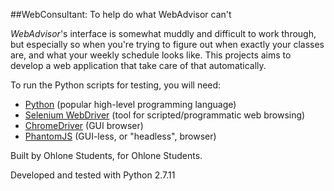 ##WebConsultant: To help do what WebAdvisor can't

*WebAdvisor*'s interface is somewhat muddly and difficult to work through, but especially so when you're trying to figure out when exactly your classes are, and what your weekly schedule looks like. This projects aims to develop a web application that take care of that automatically.

To run the Python scripts for testing, you will need:
- [Python](https://www.python.org/downloads/) (popular high-level programming language)
- [Selenium WebDriver](http://www.seleniumhq.org/docs/03_webdriver.jsp) (tool for scripted/programmatic web browsing)
- [ChromeDriver](https://sites.google.com/a/chromium.org/chromedriver/) (GUI browser)
- [PhantomJS](http://phantomjs.org/) (GUI-less, or "headless", browser)

Built by Ohlone Students, for Ohlone Students.

Developed and tested with Python 2.7.11
